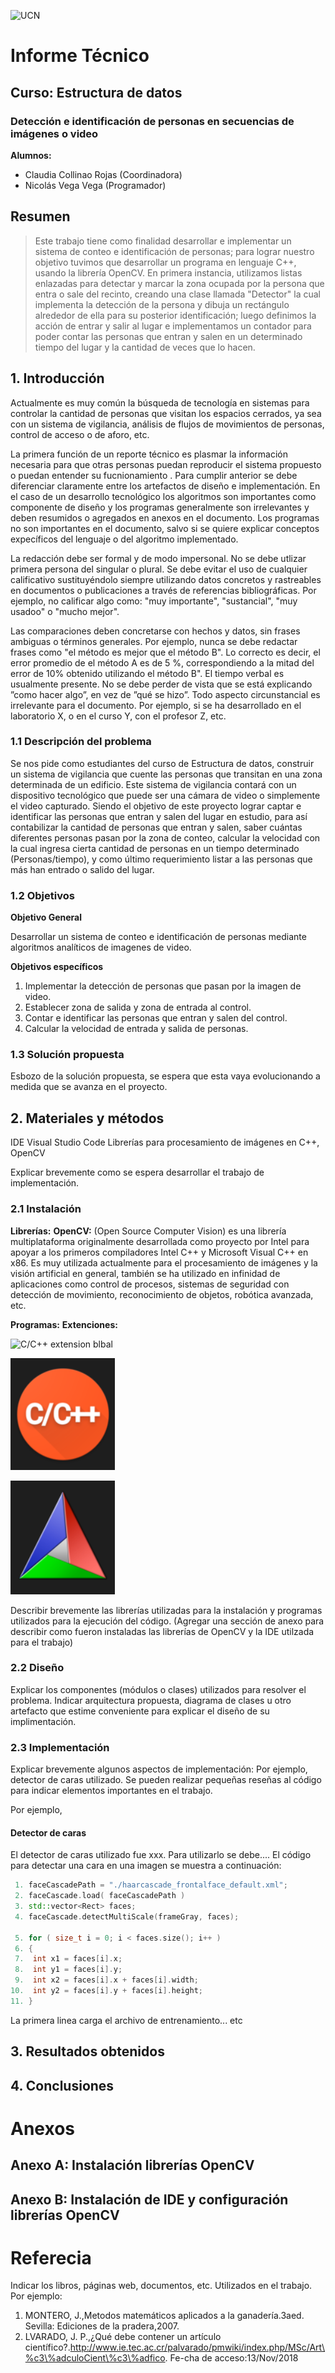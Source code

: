 ![UCN](images/60x60-ucn-negro.png)


# Informe Técnico 
## Curso: Estructura de datos
### Detección e identificación de personas en secuencias de imágenes o video

**Alumnos:**

* Claudia Collinao Rojas (Coordinadora)
* Nicolás Vega Vega (Programador)

## Resumen 

> Este trabajo tiene como finalidad desarrollar e implementar un sistema de conteo e identificación de personas; para lograr nuestro objetivo tuvimos que desarrollar un programa en lenguaje C++, usando la librería OpenCV. En primera instancia, utilizamos listas enlazadas para detectar y marcar la zona ocupada por la persona que entra o sale del recinto, creando una clase llamada "Detector" la cual implementa la detección de la persona y dibuja un rectángulo alrededor de ella para su posterior identificación; luego definimos la acción de entrar y salir al lugar e implementamos un contador para poder contar las personas que entran y salen en un determinado tiempo del lugar y la cantidad de veces que lo hacen.  

## 1. Introducción
Actualmente es muy común la búsqueda de tecnología en sistemas para controlar la cantidad de personas que visitan los espacios cerrados, ya sea con un sistema de vigilancia, análisis de flujos de movimientos de personas, control de acceso o de aforo, etc.

La primera función de un reporte técnico es plasmar la información necesaria para que otras personas puedan reproducir el sistema propuesto o puedan entender su fucnionamiento . Para cumplir anterior se debe diferenciar claramente entre los artefactos de diseño e implementación. En el caso de un desarrollo tecnológico los algoritmos son importantes como componente de diseño y los programas generalmente son irrelevantes y deben resumidos o agregados en anexos en el documento. Los programas no son importantes en el documento, salvo si se quiere explicar conceptos expecíficos del lenguaje o del algoritmo implementado.

La redacción debe ser formal y de modo impersonal. No se debe utlizar primera persona del singular o plural. Se debe evitar el uso de cualquier calificativo sustituyéndolo siempre utilizando datos concretos y rastreables en documentos o publicaciones a través de referencias bibliográficas. Por ejemplo, no calificar algo como: "muy importante", "sustancial", "muy usadoo" o "mucho mejor".

Las comparaciones deben concretarse con hechos y datos, sin frases ambiguas o términos generales. Por ejemplo, nunca se debe redactar frases como "el método es mejor que el método B". Lo correcto es decir, el error promedio de el método A es de 5 %, correspondiendo a la mitad del error de 10% obtenido utilizando el método B". El tiempo verbal es usualmente presente. No se debe perder de vista que se está explicando ”como hacer algo”, en vez de ”qué se hizo”. Todo aspecto circunstancial es irrelevante para el documento. Por ejemplo, si se ha desarrollado en el laboratorio X, o en el curso Y, con el profesor Z, etc.

### 1.1 Descripción del problema

Se nos pide como estudiantes del curso de Estructura de datos, construir un sistema de vigilancia que cuente las personas que transitan en una zona determinada de un edificio. Este sistema de vigilancia contará con un dispositivo tecnológico que puede ser una cámara de video o simplemente el video capturado. Siendo el objetivo de este proyecto lograr captar e identificar las personas que entran y salen del lugar en estudio, para así contabilizar la cantidad de personas que entran y salen, saber cuántas diferentes personas pasan por la zona de conteo, calcular la velocidad con la cual ingresa cierta cantidad de personas en un tiempo determinado (Personas/tiempo), y como último requerimiento listar a las personas que más han entrado o salido del lugar.


### 1.2 Objetivos 

**Objetivo General**

Desarrollar un sistema de conteo e identificación de personas mediante algoritmos analíticos de imagenes de video.

**Objetivos específicos**

1. Implementar la detección de personas que pasan por la imagen de video.
2. Establecer zona de salida y zona de entrada al control.
3. Contar e identificar las personas que entran y salen del control.
4. Calcular la velocidad de entrada y salida de personas.



### 1.3 Solución propuesta

Esbozo de la solución propuesta, se espera que esta vaya evolucionando a medida que se avanza en el proyecto.

## 2. Materiales y métodos

IDE Visual Studio Code
Librerías para procesamiento de imágenes en C++, OpenCV

Explicar brevemente como se espera desarrollar el trabajo de implementación.

### 2.1 Instalación

**Librerías:**
**OpenCV:** (Open Source Computer Vision) es una librería multiplataforma originalmente desarrollada como proyecto por Intel para apoyar a los primeros compiladores Intel C++ y Microsoft Visual C++ en x86. Es muy utilizada actualmente para el procesamiento de imágenes y la visión artificial en general, también se ha utilizado en infinidad de aplicaciones como control de procesos, sistemas de seguridad con detección de movimiento, reconocimiento de objetos, robótica avanzada, etc.

**Programas:**
**Extenciones:**

![C/C++](images/cc++.png) extension blbal

![C/C++run](images/c++run.png)

![Cmake](images/cmake.png)



Describir brevemente las librerías utilizadas para la instalación y programas utilizados para la ejecución del código. (Agregar una sección de anexo para describir como fueron instaladas las librerías de OpenCV y la IDE utilzada para el trabajo)

### 2.2 Diseño 

Explicar los componentes (módulos o clases) utilizados para resolver el problema. Indicar arquitectura propuesta, diagrama de clases u otro artefacto que estime conveniente para explicar el diseño de su implimentación.

### 2.3 Implementación

Explicar brevemente algunos aspectos de implementación: Por ejemplo, detector de caras utilizado. Se pueden realizar pequeñas reseñas al código para indicar elementos importantes en el trabajo.

Por ejemplo, 

#### Detector de caras

El detector de caras utilizado fue xxx. Para utilizarlo se debe.... El código para detectar una cara en una imagen se muestra a continuación:

```c++
 1. faceCascadePath = "./haarcascade_frontalface_default.xml";
 2. faceCascade.load( faceCascadePath )
 3. std::vector<Rect> faces;
 4. faceCascade.detectMultiScale(frameGray, faces);

 5. for ( size_t i = 0; i < faces.size(); i++ )
 6. {
 7.  int x1 = faces[i].x;
 8.  int y1 = faces[i].y;
 9.  int x2 = faces[i].x + faces[i].width;
10.  int y2 = faces[i].y + faces[i].height;
11. }
```
La primera linea carga el archivo de entrenamiento... etc

## 3. Resultados obtenidos

## 4. Conclusiones

# Anexos

## Anexo A: Instalación librerías OpenCV

## Anexo B: Instalación de IDE y configuración librerías OpenCV

# Referecia

Indicar los libros, páginas web, documentos, etc. Utilizados en el trabajo. Por ejemplo:

1. MONTERO, J.,Metodos matemáticos aplicados a la ganadería.3aed. Sevilla: Ediciones de la pradera,2007.
2. LVARADO,   J.   P.,¿Qué   debe   contener   un   artículo   científico?.http://www.ie.tec.ac.cr/palvarado/pmwiki/index.php/MSc/Art\%c3\%adculoCient\%c3\%adfico. Fe-cha de acceso:13/Nov/2018


